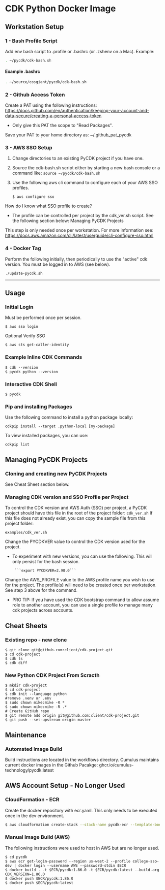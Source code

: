 # CDK Python Docker Image


## Workstation Setup

### 1 - Bash Profile Script

Add env bash script to .profile or .bashrc (or .zshenv on a Mac). Example:

```bash
. ~/pycdk/cdk-bash.sh
```

#### Example .bashrc
```bash
. ~/source/cosgiant/pycdk/cdk-bash.sh
```

### 2 - Github Access Token

Create a PAT using the following instructions: https://docs.github.com/en/authentication/keeping-your-account-and-data-secure/creating-a-personal-access-token

 - Only give this PAT the scope to "Read Packages".

Save your PAT to your home directory as:  ~/.github_pat_pycdk

### 3 - AWS SSO Setup

 1. Change directories to an existing PyCDK project if you have one.
 2. Source the cdk-bash.sh script either by starting a new bash console or a command like:  ```source ~/pycdk/cdk-bash.sh```
 3. Use the following aws cli command to configure each of your AWS SSO profiles.

    ```$ aws configure sso```

How do I know what SSO profile to create?  
 - The profile can be controlled per project by the cdk_ver.sh script.  See the following section below: Managing PyCDK Projects

This step is only needed once per workstation. For more information see: https://docs.aws.amazon.com/cli/latest/userguide/cli-configure-sso.html


### 4 - Docker Tag

Perform the following initially, then periodically to use the "active" cdk version. You must be logged in to AWS (see below).

```
./update-pycdk.sh
```

---

## Usage

### Initial Login

Must be performed once per session.

```$ aws sso login```

Optional Verify SSO

```$ aws sts get-caller-identity```

### Example Inline CDK Commands

```
$ cdk --version
$ pycdk python --version
```

### Interactive CDK Shell

```$ pycdk```

### Pip and installing Packages

Use the following command to install a python package locally:

```cdkpip install --target .python-local [my-package]```

To view installed packages, you can use:

```cdkpip list```

## Managing PyCDK Projects 

### Cloning and creating new PyCDK Projects

See Cheat Sheet section below.

### Managing CDK version and SSO Profile per Project

To control the CDK version and AWS Auth (SSO) per project, a PyCDK project should have this file in the root of the project folder: ```cdk_ver.sh``` If this file does not already exist, you can copy the sample file from this project folder:

```examples/cdk_ver.sh```

Change the PYCDKVER value to control the CDK version used for the project.

 - To experiment with new versions, you can use the following.  This will only persist for the bash session. 

        ```export PYCDKVER=2.90.0```

Change the AWS_PROFILE value to the AWS profile name you wish to use for the project. The profile(s) will need to be created once per workstation.  See step 3 above for the command.

 - PRO TIP: If you have used the CDK bootstrap command to allow assume role to another account, you can use a single profile to manage many cdk projects across accounts. 


## Cheat Sheets

### Existing repo - new clone

```
$ git clone git@github.com:client/cdk-project.git
$ cd cdk-project
$ cdk ls
$ cdk diff
```

### New Python CDK Project From Scracth

```
$ mkdir cdk-project
$ cd cdk-project
$ cdk init --language python
#remove .venv or .env
$ sudo chown mike:mike -R *
$ sudo chown mike:mike -R .*
# Create GitHub repo
$ git remote add origin git@github.com:client/cdk-project.git
$ git push --set-upstream origin master
```

## Maintenance

### Automated Image Build

Build instructions are located in the workflows directory. Cumulus maintains current docker images in the Github Pacakge: ghcr.io/cumulus-technology/pycdk:latest 

## AWS Account Setup - No Longer Used
### CloudFormation - ECR

Create the docker repository with ecr.yaml.  This only needs to be executed once in the dev environment.

```bash
$ aws cloudformation create-stack --stack-name pycdk-ecr --template-body file://ecr.yaml --profile cos-sso-dev
```

### Manual Image Build (AWS)

The following instructions were used to host in AWS but are no longer used.

```
$ cd pycdk
$ aws ecr get-login-password --region us-west-2 --profile college-sso-dev | docker login --username AWS --password-stdin $ECR
$ docker build . -t $ECR/pycdk:1.86.0 -t $ECR/pycdk:latest --build-arg CDK_VERSION=1.86.0
$ docker push $ECR/pycdk:1.86.0
$ docker push $ECR/pycdk:latest
```




